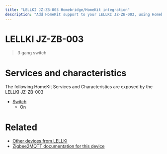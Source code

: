 ```yaml
---
title: "LELLKI JZ-ZB-003 Homebridge/HomeKit integration"
description: "Add HomeKit support to your LELLKI JZ-ZB-003, using Homebridge, Zigbee2MQTT and homebridge-z2m."
---
```

<!---
This file has been GENERATED using src/docgen/docgen.ts
DO NOT EDIT THIS FILE MANUALLY!
-->
# LELLKI JZ-ZB-003
> 3 gang switch


# Services and characteristics
The following HomeKit Services and Characteristics are exposed by
the LELLKI JZ-ZB-003

* [Switch](../../switch.md)
  * On


# Related
* [Other devices from LELLKI](../index.md#lellki)
* [Zigbee2MQTT documentation for this device](https://www.zigbee2mqtt.io/devices/JZ-ZB-003.html)